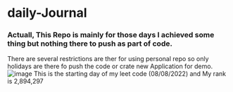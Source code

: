 # daily-Journal

### Actuall, This Repo is mainly for those days I achieved some thing but nothing there to push as part of code. 

There are several restrictions are ther for using personal repo so only holidays are there fo push the code or crate new Application for demo.
![image](https://user-images.githubusercontent.com/21966758/183435751-080e6f1e-5abc-4f10-bf11-895cdcf05ac6.png)
This is the starting day of my leet code (08/08/2022) and My rank is 2,894,297
